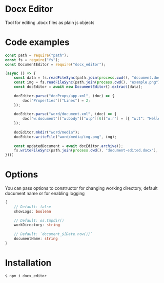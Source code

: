 # Docx Editor
Tool for editing .docx files as plain js objects

# Code examples

```javascript
const path = require("path");
const fs = require("fs");
const DocumentEditor = require("docx_editor");

(async () => {
    const data = fs.readFileSync(path.join(process.cwd(), "document.docx"));
    const img = fs.readFileSync(path.join(process.cwd(), "example.png"));
    const docEditor = await new DocumentEditor().extract(data);
    
    docEditor.parse("docProps/app.xml", (doc) => {
        doc["Properties"]["Lines"] = 2;
    });
    
    docEditor.parse("word/document.xml", (doc) => {
        doc["w:document"]["w:body"]["w:p"][0]["w:r"] = [{ "w:t": "Hello World!" }];
    });
    
    docEditor.mkdir("word/media");
    docEditor.writeFile("word/media/img.png", img);
    
    const updatedDocument = await docEditor.archive();
    fs.writeFileSync(path.join(process.cwd(), "document-edited.docx"), updatedDocument);
})()
```



# Options
You can pass options to constructor for changing working directory, default document name or for enabling logging

```typescript
{
    // Default: false
    showLogs: boolean
    
    // Default: os.tmpdir()
    workDirectory: string
    
    // Default: `document_${Date.now()}`
    documentName: string
}
```

# Installation
```bash
$ npm i docx_editor
```